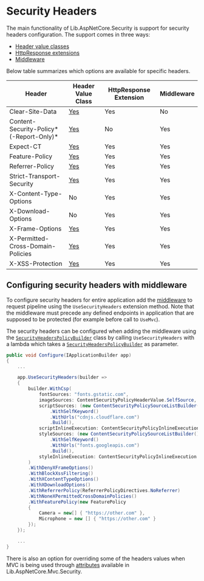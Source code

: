﻿# Security Headers

The main functionality of Lib.AspNetCore.Security is support for security headers configuration. The support comes in three ways:

- [Header value classes](../api/Lib.AspNetCore.Security.Http.Headers.html)
- [HttpResponse extensions](../api/Lib.AspNetCore.Security.Http.Extensions.HttpResponseHeadersExtensions.html)
- [Middleware](../api/Lib.AspNetCore.Security.SecurityHeadersMiddleware.html)

Below table summarizes which options are available for specific headers.

Header | Header Value Class | HttpResponse Extension | Middleware
------ | ------------------ | ---------------------- | ----------
Clear-Site-Data | [Yes](../api/Lib.AspNetCore.Security.Http.Headers.ClearSiteDataHeaderValue.html) | Yes | No
Content-Security-Policy*(-Report-Only)* | [Yes](../api/Lib.AspNetCore.Security.Http.Headers.ContentSecurityPolicyHeaderValue.html) | No | Yes
Expect-CT | [Yes](../api/Lib.AspNetCore.Security.Http.Headers.ExpectCtHeaderValue.html) | Yes | Yes
Feature-Policy | [Yes](../api/Lib.AspNetCore.Security.Http.Headers.FeaturePolicyHeaderValue.html) | Yes | Yes
Referrer-Policy | [Yes](../api/Lib.AspNetCore.Security.Http.Headers.ReferrerPolicyHeaderValue.html) | Yes | Yes
Strict-Transport-Security | [Yes](../api/Lib.AspNetCore.Security.Http.Headers.StrictTransportSecurityHeaderValue.html) | Yes | Yes
X-Content-Type-Options | No | Yes | Yes
X-Download-Options | No | Yes | Yes
X-Frame-Options | [Yes](../api/Lib.AspNetCore.Security.Http.Headers.XFrameOptionsHeaderValue.html) | Yes | Yes
X-Permitted-Cross-Domain-Policies | [Yes](../api/Lib.AspNetCore.Security.Http.Headers.XPermittedCrossDomainPoliciesHeaderValue.html) | Yes | Yes
X-XSS-Protection | [Yes](../api/Lib.AspNetCore.Security.Http.Headers.XXssProtectionHeaderValue.html) | Yes | Yes


## Configuring security headers with middleware

To configure security headers for entire application add the [middleware](../api/Lib.AspNetCore.Security.SecurityHeadersMiddleware.html) to request pipeline using the `UseSecurityHeaders` extension method. Note that the middleware must precede any defined endpoints in application that are supposed to be protected (for example before call to `UseMvc`).

The security headers can be configured when adding the middleware using the [`SecurityHeadersPolicyBuilder`](../api/Lib.AspNetCore.Security.SecurityHeadersPolicyBuilder.html) class by calling `UseSecurityHeaders` with a lambda which takes a [`SecurityHeadersPolicyBuilder`](../api/Lib.AspNetCore.Security.SecurityHeadersPolicyBuilder.html) as parameter.

```cs
public void Configure(IApplicationBuilder app)
{
    ...

    app.UseSecurityHeaders(builder =>
    {
        builder.WithCsp(
            fontSources: "fonts.gstatic.com",
            imageSources: ContentSecurityPolicyHeaderValue.SelfSource,
            scriptSources: (new ContentSecurityPolicySourceListBuilder())
				.WithSelfKeyword()
				.WithUrls("cdnjs.cloudflare.com")
				.Build(),
            scriptInlineExecution: ContentSecurityPolicyInlineExecution.Hash,
            styleSources: (new ContentSecurityPolicySourceListBuilder())
				.WithSelfKeyword()
				.WithUrls("fonts.googleapis.com")
				.Build(),
            styleInlineExecution: ContentSecurityPolicyInlineExecution.Hash
        )
        .WithDenyXFrameOptions()
        .WithBlockXssFiltering()
        .WithXContentTypeOptions()
        .WithXDownloadOptions()
        .WithReferrerPolicy(ReferrerPolicyDirectives.NoReferrer)
		.WithNoneXPermittedCrossDomainPolicies()
		.WithFeaturePolicy(new FeaturePolicy
        {
            Camera = new[] { "https://other.com" },
            Microphone = new [] { "https://other.com" }
        });
    });

    ...
}
```

There is also an option for overriding some of the headers values when MVC is being used through [attributes](../api/Lib.AspNetCore.Mvc.Security.Filters.html) available in Lib.AspNetCore.Mvc.Security.